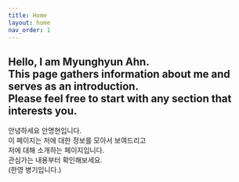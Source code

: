 ```yaml
---
title: Home
layout: home
nav_order: 1
---
```

Hello, I am Myunghyun Ahn.  
This page gathers information about me and serves as an introduction.  
Please feel free to start with any section that interests you.  
---  
안녕하세요 안명현입니다.  
이 페이지는 저에 대한 정보를 모아서 보여드리고  
저에 대해 소개하는 페이지입니다.  
관심가는 내용부터 확인해보세요.  
(한영 병기입니다.)
